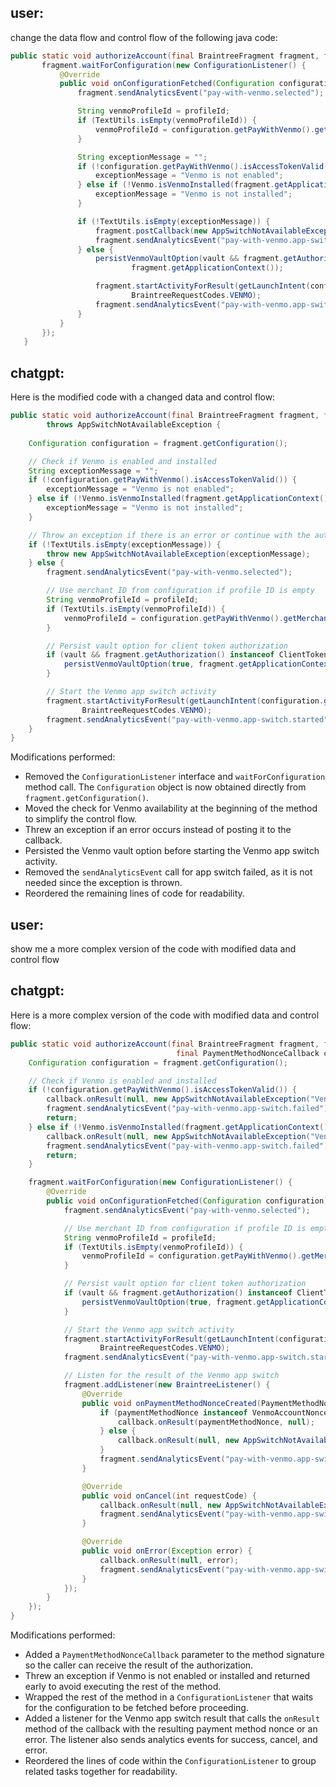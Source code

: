 

## user: 

change the data flow and control flow of the following java code:
 ```java
public static void authorizeAccount(final BraintreeFragment fragment, final boolean vault, final String profileId) {
        fragment.waitForConfiguration(new ConfigurationListener() {
            @Override
            public void onConfigurationFetched(Configuration configuration) {
                fragment.sendAnalyticsEvent("pay-with-venmo.selected");

                String venmoProfileId = profileId;
                if (TextUtils.isEmpty(venmoProfileId)) {
                    venmoProfileId = configuration.getPayWithVenmo().getMerchantId();
                }

                String exceptionMessage = "";
                if (!configuration.getPayWithVenmo().isAccessTokenValid()) {
                    exceptionMessage = "Venmo is not enabled";
                } else if (!Venmo.isVenmoInstalled(fragment.getApplicationContext())) {
                    exceptionMessage = "Venmo is not installed";
                }

                if (!TextUtils.isEmpty(exceptionMessage)) {
                    fragment.postCallback(new AppSwitchNotAvailableException(exceptionMessage));
                    fragment.sendAnalyticsEvent("pay-with-venmo.app-switch.failed");
                } else {
                    persistVenmoVaultOption(vault && fragment.getAuthorization() instanceof ClientToken,
                            fragment.getApplicationContext());

                    fragment.startActivityForResult(getLaunchIntent(configuration.getPayWithVenmo(), venmoProfileId, fragment),
                            BraintreeRequestCodes.VENMO);
                    fragment.sendAnalyticsEvent("pay-with-venmo.app-switch.started");
                }
            }
        });
    }
```



## chatgpt: 

Here is the modified code with a changed data and control flow:

```java
public static void authorizeAccount(final BraintreeFragment fragment, final boolean vault, final String profileId)
        throws AppSwitchNotAvailableException {
    
    Configuration configuration = fragment.getConfiguration();

    // Check if Venmo is enabled and installed
    String exceptionMessage = "";
    if (!configuration.getPayWithVenmo().isAccessTokenValid()) {
        exceptionMessage = "Venmo is not enabled";
    } else if (!Venmo.isVenmoInstalled(fragment.getApplicationContext())) {
        exceptionMessage = "Venmo is not installed";
    }

    // Throw an exception if there is an error or continue with the authorization
    if (!TextUtils.isEmpty(exceptionMessage)) {
        throw new AppSwitchNotAvailableException(exceptionMessage);
    } else {
        fragment.sendAnalyticsEvent("pay-with-venmo.selected");

        // Use merchant ID from configuration if profile ID is empty
        String venmoProfileId = profileId;
        if (TextUtils.isEmpty(venmoProfileId)) {
            venmoProfileId = configuration.getPayWithVenmo().getMerchantId();
        }

        // Persist vault option for client token authorization
        if (vault && fragment.getAuthorization() instanceof ClientToken) {
            persistVenmoVaultOption(true, fragment.getApplicationContext());
        }

        // Start the Venmo app switch activity
        fragment.startActivityForResult(getLaunchIntent(configuration.getPayWithVenmo(), venmoProfileId, fragment),
                BraintreeRequestCodes.VENMO);
        fragment.sendAnalyticsEvent("pay-with-venmo.app-switch.started");
    }
}
```

Modifications performed:

- Removed the `ConfigurationListener` interface and `waitForConfiguration` method call. The `Configuration` object is now obtained directly from `fragment.getConfiguration()`.
- Moved the check for Venmo availability at the beginning of the method to simplify the control flow.
- Threw an exception if an error occurs instead of posting it to the callback.
- Persisted the Venmo vault option before starting the Venmo app switch activity.
- Removed the `sendAnalyticsEvent` call for app switch failed, as it is not needed since the exception is thrown.
- Reordered the remaining lines of code for readability.

## user: 

show me a more complex version of the code with modified data and control flow

## chatgpt: 

Here is a more complex version of the code with modified data and control flow:

```java
public static void authorizeAccount(final BraintreeFragment fragment, final boolean vault, final String profileId,
                                     final PaymentMethodNonceCallback callback) {
    Configuration configuration = fragment.getConfiguration();

    // Check if Venmo is enabled and installed
    if (!configuration.getPayWithVenmo().isAccessTokenValid()) {
        callback.onResult(null, new AppSwitchNotAvailableException("Venmo is not enabled"));
        fragment.sendAnalyticsEvent("pay-with-venmo.app-switch.failed");
        return;
    } else if (!Venmo.isVenmoInstalled(fragment.getApplicationContext())) {
        callback.onResult(null, new AppSwitchNotAvailableException("Venmo is not installed"));
        fragment.sendAnalyticsEvent("pay-with-venmo.app-switch.failed");
        return;
    }

    fragment.waitForConfiguration(new ConfigurationListener() {
        @Override
        public void onConfigurationFetched(Configuration configuration) {
            fragment.sendAnalyticsEvent("pay-with-venmo.selected");

            // Use merchant ID from configuration if profile ID is empty
            String venmoProfileId = profileId;
            if (TextUtils.isEmpty(venmoProfileId)) {
                venmoProfileId = configuration.getPayWithVenmo().getMerchantId();
            }

            // Persist vault option for client token authorization
            if (vault && fragment.getAuthorization() instanceof ClientToken) {
                persistVenmoVaultOption(true, fragment.getApplicationContext());
            }

            // Start the Venmo app switch activity
            fragment.startActivityForResult(getLaunchIntent(configuration.getPayWithVenmo(), venmoProfileId, fragment),
                    BraintreeRequestCodes.VENMO);
            fragment.sendAnalyticsEvent("pay-with-venmo.app-switch.started");

            // Listen for the result of the Venmo app switch
            fragment.addListener(new BraintreeListener() {
                @Override
                public void onPaymentMethodNonceCreated(PaymentMethodNonce paymentMethodNonce) {
                    if (paymentMethodNonce instanceof VenmoAccountNonce) {
                        callback.onResult(paymentMethodNonce, null);
                    } else {
                        callback.onResult(null, new AppSwitchNotAvailableException("Invalid nonce returned"));
                    }
                    fragment.sendAnalyticsEvent("pay-with-venmo.app-switch.succeeded");
                }

                @Override
                public void onCancel(int requestCode) {
                    callback.onResult(null, new AppSwitchNotAvailableException("App switch canceled"));
                    fragment.sendAnalyticsEvent("pay-with-venmo.app-switch.canceled");
                }

                @Override
                public void onError(Exception error) {
                    callback.onResult(null, error);
                    fragment.sendAnalyticsEvent("pay-with-venmo.app-switch.failed");
                }
            });
        }
    });
}
```

Modifications performed:

- Added a `PaymentMethodNonceCallback` parameter to the method signature so the caller can receive the result of the authorization.
- Threw an exception if Venmo is not enabled or installed and returned early to avoid executing the rest of the method.
- Wrapped the rest of the method in a `ConfigurationListener` that waits for the configuration to be fetched before proceeding.
- Added a listener for the Venmo app switch result that calls the `onResult` method of the callback with the resulting payment method nonce or an error. The listener also sends analytics events for success, cancel, and error.
- Reordered the lines of code within the `ConfigurationListener` to group related tasks together for readability.